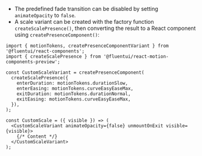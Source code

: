 - The predefined fade transition can be disabled by setting `animateOpacity` to `false`.
- A scale variant can be created with the factory function `createScalePresence()`, then converting the result to a React component using `createPresenceComponent()`:

```tsx
import { motionTokens, createPresenceComponentVariant } from '@fluentui/react-components';
import { createScalePresence } from '@fluentui/react-motion-components-preview';

const CustomScaleVariant = createPresenceComponent(
  createScalePresence({
    enterDuration: motionTokens.durationSlow,
    enterEasing: motionTokens.curveEasyEaseMax,
    exitDuration: motionTokens.durationNormal,
    exitEasing: motionTokens.curveEasyEaseMax,
  }),
);

const CustomScale = ({ visible }) => (
  <CustomScaleVariant animateOpacity={false} unmountOnExit visible={visible}>
    {/* Content */}
  </CustomScaleVariant>
);
```
